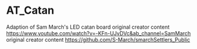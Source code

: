 # AT_Catan
Adaption of Sam March's LED catan board
original creator content https://www.youtube.com/watch?v=-KFn-UJvDVc&ab_channel=SamMarch
original creator content https://github.com/S-March/smarchSettlers_Public
